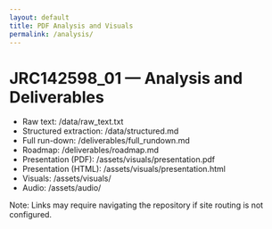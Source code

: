 ```yaml
---
layout: default
title: PDF Analysis and Visuals
permalink: /analysis/
---
```


# JRC142598_01 — Analysis and Deliverables

- Raw text: /data/raw_text.txt
- Structured extraction: /data/structured.md
- Full run-down: /deliverables/full_rundown.md
- Roadmap: /deliverables/roadmap.md
- Presentation (PDF): /assets/visuals/presentation.pdf
- Presentation (HTML): /assets/visuals/presentation.html
- Visuals: /assets/visuals/
- Audio: /assets/audio/

Note: Links may require navigating the repository if site routing is not configured.